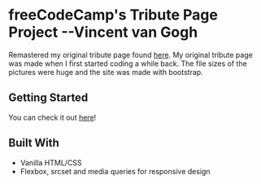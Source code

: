 # freeCodeCamp's Tribute Page Project --Vincent van Gogh

Remastered my original tribute page found [here](http://codepen.io/ryanjmack/pen/LZVVrM). My original tribute page was made when I first started coding a while back. The file sizes of the pictures were huge and the site was made with bootstrap.

## Getting Started

You can check it out [here](https://ryanjmack.github.io/fcc-tribute-page/)!

## Built With

* Vanilla HTML/CSS
* Flexbox, srcset and media queries for responsive design
